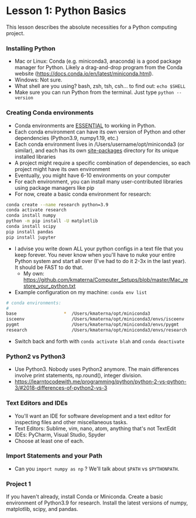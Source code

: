 # Lesson 1: Python Basics

This lesson describes the absolute necessities for a Python computing project. 


### Installing Python
* Mac or Linux: Conda (e.g. miniconda3, anaconda) is a good package manager for Python. Likely a drag-and-drop program from the Conda website (https://docs.conda.io/en/latest/miniconda.html).
* Windows: Not sure.
* What shell are you using?  bash, zsh, tsh, csh... to find out: ```echo $SHELL```
* Make sure you can run Python from the terminal.  Just type ```python --version``` 


### Creating Conda environments
* Conda environments are <ins>ESSENTIAL</ins> to working in Python. 
* Each conda environment can have its own version of Python and other dependencies (Python3.9, numpy1.19, etc.)
* Each conda environment lives in /Users/username/opt/miniconda3 (or similar), and each has its own <ins>site-packages</ins> directory for its unique installed libraries
* A project might require a specific combination of dependencies, so each project might have its own environment  
* Eventually, you might have 6-10 environments on your computer
* For each environment, you can install many user-contributed libraries using package managers like pip
* For now, create a basic conda environment for research: 
```bash
conda create --name research python=3.9
conda activate research
conda install numpy
python -m pip install -U matplotlib
conda install scipy
pip install pandas
pip install jupyter
``` 
* I advise you write down ALL your python configs in a text file that you keep forever.  You never know when you'll have to nuke your entire Python system and start all over (I've had to do it 2-3x in the last year).  It should be FAST to do that.
    * My own: https://github.com/kmaterna/Computer_Setups/blob/master/Mac_restore_your_python.txt  
* Example configuration on my machine: ```conda env list``` 
```bash
# conda environments:
#
base                  *  /Users/kmaterna/opt/miniconda3
isceenv                  /Users/kmaterna/opt/miniconda3/envs/isceenv
pygmt                    /Users/kmaterna/opt/miniconda3/envs/pygmt
research                 /Users/kmaterna/opt/miniconda3/envs/research 
```
* Switch back and forth with ```conda activate blah``` and ```conda deactivate```


### Python2 vs Python3 
* Use Python3. Nobody uses Python2 anymore. The main differences involve print statements, np.round(), integer division.   
* https://learntocodewith.me/programming/python/python-2-vs-python-3/#2018-differences-of-python2-vs-3

### Text Editors and IDEs
* You'll want an IDE for software development and a text editor for inspecting files and other miscellaneous tasks.  
* Text Editors: Sublime, vim, nano, atom, anything that's not TextEdit
* IDEs: PyCharm, Visual Studio, Spyder 
* Choose at least one of each. 

### Import Statements and your Path
* Can you ```import numpy as np``` ?  We'll talk about ```$PATH``` vs ```$PYTHONPATH```.  

### Project 1
If you haven't already, install Conda or Miniconda. Create a basic environment of Python3.9 for research. Install the latest versions of numpy, matplotlib, scipy, and pandas. 

